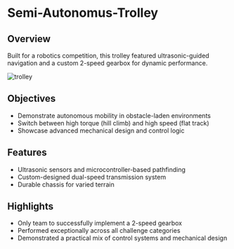 # Semi-Autonomus-Trolley
## Overview
Built for a robotics competition, this trolley featured ultrasonic-guided navigation and a custom 2-speed gearbox for dynamic performance.

![trolley](https://github.com/user-attachments/assets/14df0938-2adf-4286-ab0f-e62eb5847b86)

## Objectives
- Demonstrate autonomous mobility in obstacle-laden environments
- Switch between high torque (hill climb) and high speed (flat track)
- Showcase advanced mechanical design and control logic

## Features
- Ultrasonic sensors and microcontroller-based pathfinding
- Custom-designed dual-speed transmission system
- Durable chassis for varied terrain

## Highlights
- Only team to successfully implement a 2-speed gearbox
- Performed exceptionally across all challenge categories
- Demonstrated a practical mix of control systems and mechanical design
